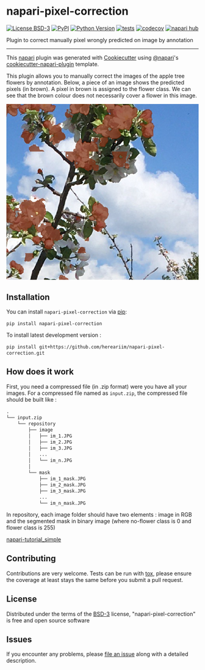 # napari-pixel-correction

[![License BSD-3](https://img.shields.io/pypi/l/napari-pixel-correction.svg?color=green)](https://github.com/hereariim/napari-pixel-correction/raw/main/LICENSE)
[![PyPI](https://img.shields.io/pypi/v/napari-pixel-correction.svg?color=green)](https://pypi.org/project/napari-pixel-correction)
[![Python Version](https://img.shields.io/pypi/pyversions/napari-pixel-correction.svg?color=green)](https://python.org)
[![tests](https://github.com/hereariim/napari-pixel-correction/workflows/tests/badge.svg)](https://github.com/hereariim/napari-pixel-correction/actions)
[![codecov](https://codecov.io/gh/hereariim/napari-pixel-correction/branch/main/graph/badge.svg)](https://codecov.io/gh/hereariim/napari-pixel-correction)
[![napari hub](https://img.shields.io/endpoint?url=https://api.napari-hub.org/shields/napari-pixel-correction)](https://napari-hub.org/plugins/napari-pixel-correction)

Plugin to correct manually pixel wrongly predicted on image by annotation

----------------------------------

This [napari] plugin was generated with [Cookiecutter] using [@napari]'s [cookiecutter-napari-plugin] template.

This plugin allows you to manually correct the images of the apple tree flowers by annotation. Below, a piece of an image shows the predicted pixels (in brown). A pixel in brown is assigned to the flower class. We can see that the brown colour does not necessarily cover a flower in this image.

![ext](https://github.com/hereariim/napari-pixel-correction/blob/main/Capture%20d%E2%80%99%C3%A9cran%202022-09-21%20152404.png)

<!--
Don't miss the full getting started guide to set up your new package:
https://github.com/napari/cookiecutter-napari-plugin#getting-started

and review the napari docs for plugin developers:
https://napari.org/stable/plugins/index.html
-->

## Installation

You can install `napari-pixel-correction` via [pip]:

    pip install napari-pixel-correction



To install latest development version :

    pip install git+https://github.com/hereariim/napari-pixel-correction.git

## How does it work

First, you need a compressed file (in .zip format) were you have all your images. For a compressed file named as `input.zip`, the compressed file should be built like :

```
.
└── input.zip
    └── repository
        ├── image
        │   ├── im_1.JPG
        │   ├── im_2.JPG  
        │   ├── im_3.JPG
        │   ...
        │   └── im_n.JPG
        │
        └── mask
            ├── im_1_mask.JPG
            ├── im_2_mask.JPG
            ├── im_3_mask.JPG
            ...
            └── im_n_mask.JPG
```
In repository, each image folder should have two elements : image in RGB and the segmented mask in binary image (where no-flower class is 0 and flower class is 255)

[napari-tutorial_simple](https://user-images.githubusercontent.com/93375163/191527225-47ba8667-e3bd-467b-b5f3-f8f7d97617a5.gif)

## Contributing

Contributions are very welcome. Tests can be run with [tox], please ensure
the coverage at least stays the same before you submit a pull request.

## License

Distributed under the terms of the [BSD-3] license,
"napari-pixel-correction" is free and open source software

## Issues

If you encounter any problems, please [file an issue] along with a detailed description.

[napari]: https://github.com/napari/napari
[Cookiecutter]: https://github.com/audreyr/cookiecutter
[@napari]: https://github.com/napari
[MIT]: http://opensource.org/licenses/MIT
[BSD-3]: http://opensource.org/licenses/BSD-3-Clause
[GNU GPL v3.0]: http://www.gnu.org/licenses/gpl-3.0.txt
[GNU LGPL v3.0]: http://www.gnu.org/licenses/lgpl-3.0.txt
[Apache Software License 2.0]: http://www.apache.org/licenses/LICENSE-2.0
[Mozilla Public License 2.0]: https://www.mozilla.org/media/MPL/2.0/index.txt
[cookiecutter-napari-plugin]: https://github.com/napari/cookiecutter-napari-plugin

[file an issue]: https://github.com/hereariim/napari-pixel-correction/issues

[napari]: https://github.com/napari/napari
[tox]: https://tox.readthedocs.io/en/latest/
[pip]: https://pypi.org/project/pip/
[PyPI]: https://pypi.org/
